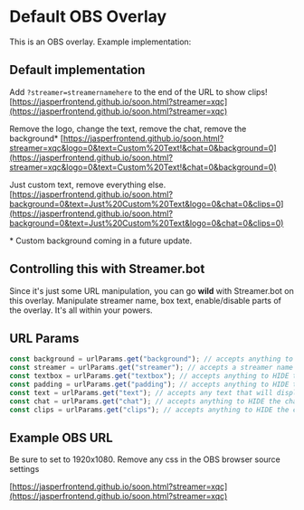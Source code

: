 # Default OBS Overlay
This is an OBS overlay. Example implementation:

## Default implementation
Add `?streamer=streamernamehere` to the end of the URL to show clips!
[https://jasperfrontend.github.io/soon.html?streamer=xqc](https://jasperfrontend.github.io/soon.html?streamer=xqc)

Remove the logo, change the text, remove the chat, remove the background\*
[https://jasperfrontend.github.io/soon.html?streamer=xqc&logo=0&text=Custom%20Text!&chat=0&background=0](https://jasperfrontend.github.io/soon.html?streamer=xqc&logo=0&text=Custom%20Text!&chat=0&background=0)

Just custom text, remove everything else.
[https://jasperfrontend.github.io/soon.html?background=0&text=Just%20Custom%20Text&logo=0&chat=0&clips=0](https://jasperfrontend.github.io/soon.html?background=0&text=Just%20Custom%20Text&logo=0&chat=0&clips=0)

\* Custom background coming in a future update.

## Controlling this with Streamer.bot
Since it's just some URL manipulation, you can go **wild** with Streamer.bot on this overlay. Manipulate streamer name, box text, enable/disable parts of the overlay. It's all within your powers. 

## URL Params
```js
const background = urlParams.get("background"); // accepts anything to HIDE the background
const streamer = urlParams.get("streamer"); // accepts a streamer name
const textbox = urlParams.get("textbox"); // accepts anything to HIDE the textbox
const padding = urlParams.get("padding"); // accepts anything to HIDE the padding (this is a bit borked still)
const text = urlParams.get("text"); // accepts any text that will display in the textbox (unless you've hidden it)
const chat = urlParams.get("chat"); // accepts anything to HIDE the chat
const clips = urlParams.get("clips"); // accepts anything to HIDE the clips player
```

## Example OBS URL
Be sure to set to 1920x1080.
Remove any css in the OBS browser source settings

[https://jasperfrontend.github.io/soon.html?streamer=xqc](https://jasperfrontend.github.io/soon.html?streamer=xqc)
